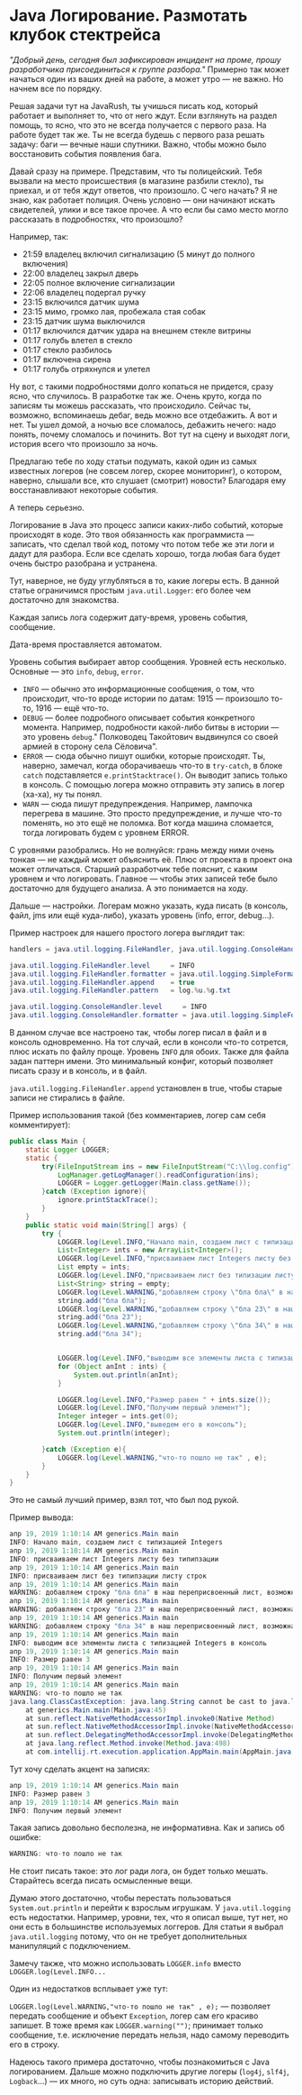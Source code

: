 # Java Логирование. Размотать клубок стектрейса

_"Добрый день, сегодня был зафиксирован инцидент на проме, прошу разработчика присоединиться к группе разбора."_
Примерно так может начаться один из ваших дней на работе, а может утро — не важно. Но начнем все по порядку.

Решая задачи тут на JavaRush, ты учишься писать код, который работает и выполняет то, что от него ждут. 
Если взглянуть на раздел помощь, то ясно, что это не всегда получается с первого раза. 
На работе будет так же. 
Ты не всегда будешь с первого раза решать задачу: баги — вечные наши спутники. Важно, чтобы можно было восстановить события появления бага.

Давай сразу на примере. 
Представим, что ты полицейский. 
Тебя вызвали на место происшествия (в магазине разбили стекло), ты приехал, и от тебя ждут ответов, что произошло. 
С чего начать? 
Я не знаю, как работает полиция. 
Очень условно — они начинают искать свидетелей, улики и все такое прочее. 
А что если бы само место могло рассказать в подробностях, что произошло?

Например, так:
+ 21:59 владелец включил сигнализацию (5 минут до полного включения)
+ 22:00 владелец закрыл дверь
+ 22:05 полное включение сигнализации
+ 22:06 владелец подергал ручку
+ 23:15 включился датчик шума
+ 23:15 мимо, громко лая, пробежала стая собак
+ 23:15 датчик шума выключился
+ 01:17 включился датчик удара на внешнем стекле витрины
+ 01:17 голубь влетел в стекло
+ 01:17 стекло разбилось
+ 01:17 включена сирена
+ 01:17 голубь отряхнулся и улетел

Ну вот, с такими подробностями долго копаться не придется, сразу ясно, что случилось. 
В разработке так же. 
Очень круто, когда по записям ты можешь рассказать, что происходило. 
Сейчас ты, возможно, вспоминаешь дебаг, ведь можно все отдебажить. 
А вот и нет. 
Ты ушел домой, а ночью все сломалось, дебажить нечего: надо понять, почему сломалось и починить. 
Вот тут на сцену и выходят логи, история всего что произошло за ночь.

Предлагаю тебе по ходу статьи подумать, какой один из самых известных логеров (не совсем логер, скорее мониторинг), о котором, наверно, слышали все, кто слушает (смотрит) новости? 
Благодаря ему восстанавливают некоторые события.

А теперь серьезно.

Логирование в Java это процесс записи каких-либо событий, которые происходят в коде. 
Это твоя обязанность как программиста — записать, что сделал твой код, потому что потом тебе же эти логи и дадут для разбора. 
Если все сделать хорошо, тогда любая бага будет очень быстро разобрана и устранена.

Тут, наверное, не буду углубляться в то, какие логеры есть. 
В данной статье ограничимся простым `java.util.Logger`: его более чем достаточно для знакомства.

Каждая запись лога содержит дату-время, уровень события, сообщение.

Дата-время проставляется автоматом.

Уровень события выбирает автор сообщения. Уровней есть несколько. Основные — это `info`, `debug`, `error`.
+ `INFO` — обычно это информационные сообщения, о том, что происходит, что-то вроде истории по датам: 1915 — произошло то-то, 1916 — ещё что-то.
+ `DEBUG` — более подробного описывает события конкретного момента. 
Например, подробности какой-либо битвы в истории — это уровень `debug`." Полководец Такойтович выдвинулся со своей армией в сторону села Сёловича".
+ `ERROR` — сюда обычно пишут ошибки, которые происходят. 
Ты, наверно, замечал, когда оборачиваешь что-то в `try-catch`, в блоке `catch` подставляется `e.printStacktrace()`. 
Он выводит запись только в консоль. С помощью логера можно отправить эту запись в логер (ха-ха), ну ты понял.
+ `WARN` — сюда пишут предупреждения. Например, лампочка перегрева в машине. 
Это просто предупреждение, и лучше что-то поменять, но это ещё не поломка. 
Вот когда машина сломается, тогда логировать будем с уровнем ERROR.

С уровнями разобрались. 
Но не волнуйся: грань между ними очень тонкая — не каждый может объяснить её. 
Плюс от проекта в проект она может отличаться. 
Старший разработчик тебе пояснит, с каким уровнем и что логировать. 
Главное — чтобы этих записей тебе было достаточно для будущего анализа. 
А это понимается на ходу.

Дальше — настройки. 
Логерам можно указать, куда писать (в консоль, файл, jms или ещё куда-либо), указать уровень (info, error, debug...).

Пример настроек для нашего простого логера выглядит так:

```java
handlers = java.util.logging.FileHandler, java.util.logging.ConsoleHandler

java.util.logging.FileHandler.level     = INFO
java.util.logging.FileHandler.formatter = java.util.logging.SimpleFormatter
java.util.logging.FileHandler.append    = true
java.util.logging.FileHandler.pattern   = log.%u.%g.txt

java.util.logging.ConsoleHandler.level     = INFO
java.util.logging.ConsoleHandler.formatter = java.util.logging.SimpleFormatter
```

В данном случае все настроено так, чтобы логер писал в файл и в консоль одновременно. 
На тот случай, если в консоли что-то сотрется, плюс искать по файлу проще. 
Уровень `INFO` для обоих. Также для файла задан паттерн имени. 
Это минимальный конфиг, который позволяет писать сразу и в консоль, и в файл. 

`java.util.logging.FileHandler.append` установлен в true, чтобы старые записи не стирались в файле.

Пример использования такой (без комментариев, логер сам себя комментирует):

```java
public class Main {
    static Logger LOGGER;
    static {
        try(FileInputStream ins = new FileInputStream("C:\\log.config")){ // полный путь до файла с конфигами
            LogManager.getLogManager().readConfiguration(ins);
            LOGGER = Logger.getLogger(Main.class.getName());
        }catch (Exception ignore){
            ignore.printStackTrace();
        }
    }
    public static void main(String[] args) {
        try {
            LOGGER.log(Level.INFO,"Начало main, создаем лист с типизацией Integers");
            List<Integer> ints = new ArrayList<Integer>();
            LOGGER.log(Level.INFO,"присваиваем лист Integers листу без типизации");
            List empty = ints;
            LOGGER.log(Level.INFO,"присваиваем лист без типизации листу строк");
            List<String> string = empty;
            LOGGER.log(Level.WARNING,"добавляем строку \"бла бла\" в наш переприсвоенный лист, возможна ошибка");
            string.add("бла бла");
            LOGGER.log(Level.WARNING,"добавляем строку \"бла 23\" в наш переприсвоенный лист, возможна ошибка");
            string.add("бла 23");
            LOGGER.log(Level.WARNING,"добавляем строку \"бла 34\" в наш переприсвоенный лист, возможна ошибка");
            string.add("бла 34");


            LOGGER.log(Level.INFO,"выводим все элементы листа с типизацией Integers в консоль");
            for (Object anInt : ints) {
                System.out.println(anInt);
            }

            LOGGER.log(Level.INFO,"Размер равен " + ints.size());
            LOGGER.log(Level.INFO,"Получим первый элемент");
            Integer integer = ints.get(0);
            LOGGER.log(Level.INFO,"выведем его в консоль");
            System.out.println(integer);

        }catch (Exception e){
            LOGGER.log(Level.WARNING,"что-то пошло не так" , e);
        }
    }
}
```

Это не самый лучший пример, взял тот, что был под рукой.

Пример вывода:

```java
апр 19, 2019 1:10:14 AM generics.Main main
INFO: Начало main, создаем лист с типизацией Integers
апр 19, 2019 1:10:14 AM generics.Main main
INFO: присваиваем лист Integers листу без типипзации
апр 19, 2019 1:10:14 AM generics.Main main
INFO: присваиваем лист без типипзации листу строк
апр 19, 2019 1:10:14 AM generics.Main main
WARNING: добавляем строку "бла бла" в наш переприсвоенный лист, возможна ошибка
апр 19, 2019 1:10:14 AM generics.Main main
WARNING: добавляем строку "бла 23" в наш переприсвоенный лист, возможна ошибка
апр 19, 2019 1:10:14 AM generics.Main main
WARNING: добавляем строку "бла 34" в наш переприсвоенный лист, возможна ошибка
апр 19, 2019 1:10:14 AM generics.Main main
INFO: выводим все элементы листа с типизацией Integers в консоль
апр 19, 2019 1:10:14 AM generics.Main main
INFO: Размер равен 3
апр 19, 2019 1:10:14 AM generics.Main main
INFO: Получим первый элемент
апр 19, 2019 1:10:14 AM generics.Main main
WARNING: что-то пошло не так
java.lang.ClassCastException: java.lang.String cannot be cast to java.lang.Integer
	at generics.Main.main(Main.java:45)
	at sun.reflect.NativeMethodAccessorImpl.invoke0(Native Method)
	at sun.reflect.NativeMethodAccessorImpl.invoke(NativeMethodAccessorImpl.java:62)
	at sun.reflect.DelegatingMethodAccessorImpl.invoke(DelegatingMethodAccessorImpl.java:43)
	at java.lang.reflect.Method.invoke(Method.java:498)
	at com.intellij.rt.execution.application.AppMain.main(AppMain.java:147)
```

Тут хочу сделать акцент на записях:

```java
апр 19, 2019 1:10:14 AM generics.Main main
INFO: Размер равен 3
апр 19, 2019 1:10:14 AM generics.Main main
INFO: Получим первый элемент
```

Такая запись довольно бесполезна, не информативна. Как и запись об ошибке:

```java
WARNING: что-то пошло не так
```

Не стоит писать такое: это лог ради лога, он будет только мешать. 
Старайтесь всегда писать осмысленные вещи.

Думаю этого достаточно, чтобы перестать пользоваться `System.out.println` и перейти к взрослым игрушкам. 
У `java.util.logging` есть недостатки. 
Например, уровни, тех, что я описал выше, тут нет, но они есть в большинстве используемых логгеров. 
Для статьи я выбрал `java.util.logging` потому, что он не требует дополнительных манипуляций с подключением.

Замечу также, что можно использовать `LOGGER.info` вместо `LOGGER.log(Level.INFO...`

Один из недостатков всплывает уже тут:

`LOGGER.log(Level.WARNING,"что-то пошло не так" , e);` — позволяет передать сообщение и объект `Exception`, логер сам его красиво запишет. 
В тоже время как `LOGGER.warning("")`; принимает только сообщение, т.е. исключение передать нельзя, надо самому переводить его в строку.

Надеюсь такого примера достаточно, чтобы познакомиться с Java логированием. 
Дальше можно подключить другие логеры (`log4j`, `slf4j`, `Logback`...) — их много, но суть одна: записывать историю действий.

